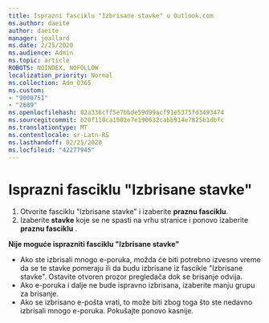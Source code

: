```yaml
---
title: Isprazni fasciklu "Izbrisane stavke" u Outlook.com
ms.author: daeite
author: daeite
manager: joallard
ms.date: 2/25/2020
ms.audience: Admin
ms.topic: article
ROBOTS: NOINDEX, NOFOLLOW
localization_priority: Normal
ms.collection: Adm_O365
ms.custom:
- "9000751"
- "2689"
ms.openlocfilehash: 82a336cff5e7bbde59d99acf91e5375fd3493474
ms.sourcegitcommit: b20f110ca1002e7e190632cabb914e7825b1dbfc
ms.translationtype: MT
ms.contentlocale: sr-Latn-RS
ms.lasthandoff: 02/25/2020
ms.locfileid: "42277945"
---
```

# <a name="empty-the-deleted-items-folder"></a>Isprazni fasciklu "Izbrisane stavke"

1. Otvorite fasciklu "Izbrisane stavke" i izaberite **praznu fasciklu**.
2. Izaberite **stavke** koje se ne spasti na vrhu stranice i ponovo izaberite **praznu fasciklu** .

**Nije moguće isprazniti fasciklu "Izbrisane stavke"**

- Ako ste izbrisali mnogo e-poruka, možda će biti potrebno izvesno vreme da se te stavke pomeraju ili da budu izbrisane iz fascikle "Izbrisane stavke". Ostavite otvoren prozor pregledača dok se brisanje odvija.
- Ako e-poruka i dalje ne bude ispravno izbrisana, izaberite manju grupu za brisanje.
- Ako se izbrisano e-pošta vrati, to može biti zbog toga što ste nedavno izbrisali mnogo e-poruka. Pokušajte ponovo kasnije.